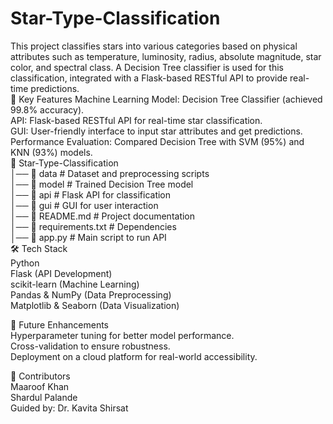 # Star-Type-Classification
This project classifies stars into various categories based on physical attributes such as temperature, luminosity, radius, absolute magnitude, star color, and spectral class. A Decision Tree classifier is used for this classification, integrated with a Flask-based RESTful API to provide real-time predictions.<br/>
📌 Key Features
Machine Learning Model: Decision Tree Classifier (achieved 99.8% accuracy).<br/>
API: Flask-based RESTful API for real-time star classification.<br/>
GUI: User-friendly interface to input star attributes and get predictions.<br/>
Performance Evaluation: Compared Decision Tree with SVM (95%) and KNN (93%) models.<br/>
📁 Star-Type-Classification<br/>
│── 📂 data             # Dataset and preprocessing scripts<br/>
│── 📂 model            # Trained Decision Tree model<br/>
│── 📂 api              # Flask API for classification<br/>
│── 📂 gui              # GUI for user interaction<br/>
│── 📜 README.md        # Project documentation<br/>
│── 📜 requirements.txt  # Dependencies<br/>
│── 📜 app.py           # Main script to run API<br/>
🛠 Tech Stack<br/>
Python<br/>
Flask (API Development)<br/>
scikit-learn (Machine Learning)<br/>
Pandas & NumPy (Data Preprocessing)<br/>
Matplotlib & Seaborn (Data Visualization)<br/>

🔮 Future Enhancements<br/>
Hyperparameter tuning for better model performance.<br/>
Cross-validation to ensure robustness.<br/>
Deployment on a cloud platform for real-world accessibility.<br/>

🔗 Contributors<br/>
Maaroof Khan<br/>
Shardul Palande<br/>
Guided by: Dr. Kavita Shirsat<br/>
